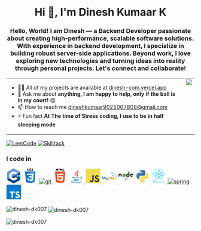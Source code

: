 <h1 align="center">Hi 👋, I'm Dinesh Kumaar K</h1>
<h3 align="center">Hello, World! I am Dinesh — a Backend Developer passionate about creating high-performance, scalable software solutions. With experience in backend development, I specialize in building robust server-side applications. Beyond work, I love exploring new technologies and turning ideas into reality through personal projects. Let's connect and collaborate!</h3>

<table style="border-collapse: collapse; border: none;">
  <tr>
    <td>
      <ul>
        <li>🧑‍💻 All of my projects are available at 
          <a href="https://dinesh-com.vercel.app" target="_blank">dinesh-com.vercel.app</a>
        </li>
        <li>💬 Ask me about <b>anything, I am happy to help, only if the ball is in my court!</b> 😋</li>
        <li>📫 How to reach me 
          <a href="mailto:dineshkumaar9025067808@gmail.com">dineshkumaar9025067808@gmail.com</a>
        </li>
        <li>⚡ Fun fact <b>At The time of Stress coding, I use to be in half sleeping mode</b></li>
      </ul>
    </td>
    <td style="vertical-align: top; padding-left: 20px;">
      <img src="https://i.gifer.com/En1y.gif" width="300" />
    </td>
  </tr>
</table>

[![LeetCode](https://img.shields.io/badge/LeetCode-FFA116?style=for-the-badge&logo=leetcode&logoColor=black)](https://leetcode.com/u/dineshkumaar9025067808/) [![Skillrack](https://img.shields.io/badge/Skillrack-5B3EC4?style=for-the-badge&logo=code&logoColor=white)](https://www.skillrack.com/faces/resume.xhtml?id=438686&key=858dcba16bd4b14fff7afd1257d3728828f701b8)

<h3 align="left">I code in </h3>
<p align="left">  <a href="https://www.w3schools.com/cpp/" target="_blank" rel="noreferrer"> <img src="https://raw.githubusercontent.com/devicons/devicon/master/icons/cplusplus/cplusplus-original.svg" alt="cplusplus" width="40" height="40"/> </a> <a href="https://www.w3schools.com/css/" target="_blank" rel="noreferrer"> <img src="https://raw.githubusercontent.com/devicons/devicon/master/icons/css3/css3-original-wordmark.svg" alt="css3" width="40" height="40"/> </a> <a href="https://git-scm.com/" target="_blank" rel="noreferrer"> <img src="https://www.vectorlogo.zone/logos/git-scm/git-scm-icon.svg" alt="git" width="40" height="40"/> </a> <a href="https://www.w3.org/html/" target="_blank" rel="noreferrer"> <img src="https://raw.githubusercontent.com/devicons/devicon/master/icons/html5/html5-original-wordmark.svg" alt="html5" width="40" height="40"/> </a> <a href="https://www.java.com" target="_blank" rel="noreferrer"> <img src="https://raw.githubusercontent.com/devicons/devicon/master/icons/java/java-original.svg" alt="java" width="40" height="40"/> </a> <a href="https://developer.mozilla.org/en-US/docs/Web/JavaScript" target="_blank" rel="noreferrer"> <img src="https://raw.githubusercontent.com/devicons/devicon/master/icons/javascript/javascript-original.svg" alt="javascript" width="40" height="40"/> </a> <a href="https://www.mysql.com/" target="_blank" rel="noreferrer"> <img src="https://raw.githubusercontent.com/devicons/devicon/master/icons/mysql/mysql-original-wordmark.svg" alt="mysql" width="40" height="40"/> </a> <a href="https://nodejs.org" target="_blank" rel="noreferrer"> <img src="https://raw.githubusercontent.com/devicons/devicon/master/icons/nodejs/nodejs-original-wordmark.svg" alt="nodejs" width="40" height="40"/> </a> <a href="https://www.python.org" target="_blank" rel="noreferrer"> <img src="https://raw.githubusercontent.com/devicons/devicon/master/icons/python/python-original.svg" alt="python" width="40" height="40"/> </a> <a href="https://reactjs.org/" target="_blank" rel="noreferrer"> <img src="https://raw.githubusercontent.com/devicons/devicon/master/icons/react/react-original-wordmark.svg" alt="react" width="40" height="40"/> </a> <a href="https://spring.io/" target="_blank" rel="noreferrer"> <img src="https://www.vectorlogo.zone/logos/springio/springio-icon.svg" alt="spring" width="40" height="40"/> </a><a href="https://www.typescriptlang.org/" target="_blank" rel="noreferrer"> <img src="https://raw.githubusercontent.com/devicons/devicon/master/icons/typescript/typescript-original.svg" alt="typescript" width="40" height="40"/> </a> </p>

<p><img align="left" src="https://github-readme-stats.vercel.app/api/top-langs?username=dinesh-dk007&show_icons=true&locale=en&layout=compact" alt="dinesh-dk007" /></p>

<p>&nbsp;<img align="center" src="https://github-readme-stats.vercel.app/api?username=dinesh-dk007&show_icons=true&locale=en" alt="dinesh-dk007" /></p>

<p><img align="center" src="https://github-readme-streak-stats.herokuapp.com/?user=dinesh-dk007&" alt="dinesh-dk007" /></p>
